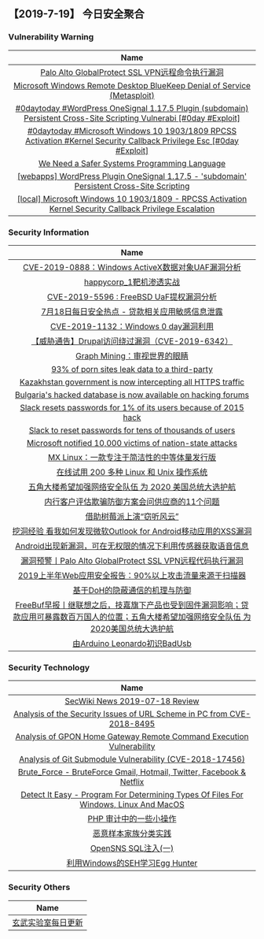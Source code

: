 
 ##   【2019-7-19】 今日安全聚合


###  						       							Vulnerability Warning

|                             Name                             |
| :----------------------------------------------------------: |
|[Palo Alto GlobalProtect SSL VPN远程命令执行漏洞](https://www.seebug.org/vuldb/ssvid-98025)|
|[Microsoft Windows Remote Desktop BlueKeep Denial of Service (Metasploit)](https://cxsecurity.com/issue/WLB-2019070090)|
|[#0daytoday #WordPress OneSignal 1.17.5 Plugin (subdomain) Persistent Cross-Site Scripting Vulnerabi [#0day #Exploit]](http://0day.today/exploits/33000)|
|[#0daytoday #Microsoft Windows 10 1903/1809 RPCSS Activation #Kernel Security Callback Privilege Esc [#0day #Exploit]](http://0day.today/exploits/33001)|
|[We Need a Safer Systems Programming Language](https://msrc-blog.microsoft.com/2019/07/18/we-need-a-safer-systems-programming-language/)|
|[[webapps] WordPress Plugin OneSignal 1.17.5 - 'subdomain' Persistent Cross-Site Scripting](https://www.exploit-db.com/exploits/47136)|
|[[local] Microsoft Windows 10 1903/1809 - RPCSS Activation Kernel Security Callback Privilege Escalation](https://www.exploit-db.com/exploits/47135)|

### 						        							Security Information
|                             Name                                    |
| :----------------------------------------------------------: |
|[CVE-2019-0888：Windows ActiveX数据对象UAF漏洞分析](https://www.anquanke.com/post/id/182278)|
|[happycorp_1靶机渗透实战](https://www.anquanke.com/post/id/181786)|
|[CVE-2019-5596 : FreeBSD UaF提权漏洞分析](https://www.anquanke.com/post/id/182014)|
|[7月18日每日安全热点 - 贷款相关应用敏感信息泄露](https://www.anquanke.com/post/id/182238)|
|[CVE-2019-1132：Windows 0 day漏洞利用](https://www.secpulse.com/archives/109487.html)|
|[【威胁通告】Drupal访问绕过漏洞（CVE-2019-6342）](http://blog.nsfocus.net/cve-2019-6342/)|
|[Graph Mining：审视世界的眼睛](http://blog.nsfocus.net/graph-mining/)|
|[93% of porn sites leak data to a third-party](https://www.zdnet.com/article/93-of-porn-sites-leak-data-to-a-third-party/#ftag=RSSbaffb68)|
|[Kazakhstan government is now intercepting all HTTPS traffic](https://www.zdnet.com/article/kazakhstan-government-is-now-intercepting-all-https-traffic/#ftag=RSSbaffb68)|
|[Bulgaria's hacked database is now available on hacking forums](https://www.zdnet.com/article/bulgarias-hacked-database-is-now-available-on-hacking-forums/#ftag=RSSbaffb68)|
|[Slack resets passwords for 1% of its users because of 2015 hack](https://www.zdnet.com/article/slack-resets-passwords-for-1-of-its-users-because-of-2015-hack/#ftag=RSSbaffb68)|
|[Slack to reset passwords for tens of thousands of users](https://www.zdnet.com/article/slack-to-reset-passwords-for-tens-of-thousands-of-users/#ftag=RSSbaffb68)|
|[Microsoft notified 10,000 victims of nation-state attacks](https://www.zdnet.com/article/microsoft-notified-10000-victims-of-nation-state-attacks/#ftag=RSSbaffb68)|
|[MX Linux：一款专注于简洁性的中等体量发行版](https://linux.cn/article-11119-1.html?utm_source=rss&utm_medium=rss)|
|[在线试用 200 多种 Linux 和 Unix 操作系统](https://linux.cn/article-11118-1.html?utm_source=rss&utm_medium=rss)|
|[五角大楼希望加强网络安全队伍 为 2020 美国总统大选护航](https://linux.cn/article-11117-1.html?utm_source=rss&utm_medium=rss)|
|[内行客户评估欺骗防御方案会问供应商的11个问题](https://www.freebuf.com/articles/network/208174.html)|
|[借助树莓派上演“窃听风云”](https://www.freebuf.com/articles/wireless/206029.html)|
|[挖洞经验  看我如何发现微软Outlook for Android移动应用的XSS漏洞](https://www.freebuf.com/vuls/208038.html)|
|[Android出现新漏洞，可在无权限的情况下利用传感器获取语音信息](https://www.freebuf.com/news/208700.html)|
|[漏洞预警丨Palo Alto GlobalProtect SSL VPN远程代码执行漏洞](https://www.freebuf.com/vuls/208673.html)|
|[2019上半年Web应用安全报告：90%以上攻击流量来源于扫描器](https://www.freebuf.com/articles/web/208400.html)|
|[基于DoH的隐蔽通信的机理与防御](https://www.freebuf.com/articles/database/207891.html)|
|[FreeBuf早报丨继联想之后，技嘉旗下产品也受到固件漏洞影响；贷款应用可暴露数百万国人的位置；五角大楼希望加强网络安全队伍 为2020美国总统大选护航](https://www.freebuf.com/news/208661.html)|
|[由Arduino Leonardo初识BadUsb](https://www.freebuf.com/articles/terminal/207356.html)|

### 						        							Security  Technology
|                             Name                                    |
| :----------------------------------------------------------: |
|[SecWiki News 2019-07-18 Review](http://www.sec-wiki.com/?2019-07-18)|
|[Analysis of the Security Issues of URL Scheme in PC from CVE-2018-8495](https://paper.seebug.org/984/)|
|[Analysis of GPON Home Gateway Remote Command Execution Vulnerability](https://paper.seebug.org/983/)|
|[Analysis of Git Submodule Vulnerability (CVE-2018-17456)](https://paper.seebug.org/980/)|
|[Brute_Force - BruteForce Gmail, Hotmail, Twitter, Facebook & Netflix](http://www.kitploit.com/2019/07/bruteforce-bruteforce-gmail-hotmail.html)|
|[Detect It Easy - Program For Determining Types Of Files For Windows, Linux And MacOS](http://www.kitploit.com/2019/07/detect-it-easy-program-for-determining.html)|
|[PHP 审计中的一些小操作](http://xz.aliyun.com/t/5676)|
|[恶意样本家族分类实践](http://xz.aliyun.com/t/5666)|
|[OpenSNS SQL注入(一)](http://xz.aliyun.com/t/5667)|
|[利用Windows的SEH学习Egg Hunter](http://xz.aliyun.com/t/5659)|

### 						        							Security  Others
|                             Name                                    |
| :----------------------------------------------------------: |
|[玄武实验室每日更新](https://weibo.com/p/1006065582522936/wenzhang?from=page_100606_profile&wvr=6&mod=wenzhangmore)|

